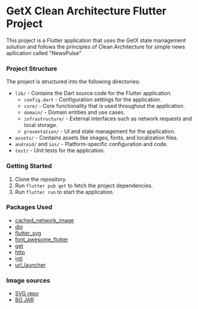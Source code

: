 # GetX Clean Architecture Flutter Project

This project is a Flutter application that uses the GetX state management solution and follows the principles of Clean Architecture for simple news apllication called "NewsPulse"

### Project Structure

The project is structured into the following directories:

- `lib/` - Contains the Dart source code for the Flutter application.
    - `config.dart` - Configuration settings for the application.
    - `core/` - Core functionality that is used throughout the application.
    - `domain/` - Domain entities and use cases.
    - `infrastructure/` - External interfaces such as network requests and local storage.
    - `presentation/` - UI and state management for the application.
- `assets/` - Contains assets like images, fonts, and localization files.
- `android/` and `ios/` - Platform-specific configuration and code.
- `test/` - Unit tests for the application.

### Getting Started

1. Clone the repository.
2. Run `flutter pub get` to fetch the project dependencies.
3. Run `flutter run` to start the application.

### Packages Used
- [cached_network_image](https://pub.dev/packages/cached_network_image)
- [dio ](https://pub.dev/packages/dio)
- [flutter_svg ](https://pub.dev/packages/flutter_svg)
- [font_awesome_flutter ](https://pub.dev/packages/font_awesome_flutter)
- [get](https://pub.dev/packages/get)
- [http](https://pub.dev/packages/http)
- i[ntl](https://pub.dev/packages/intl)
- [url_launcher](https://pub.dev/packages/url_launcher)

### Image sources
- [SVG repo](https://www.svgrepo.com/)
- [BG JAR](https://bgjar.com/)
